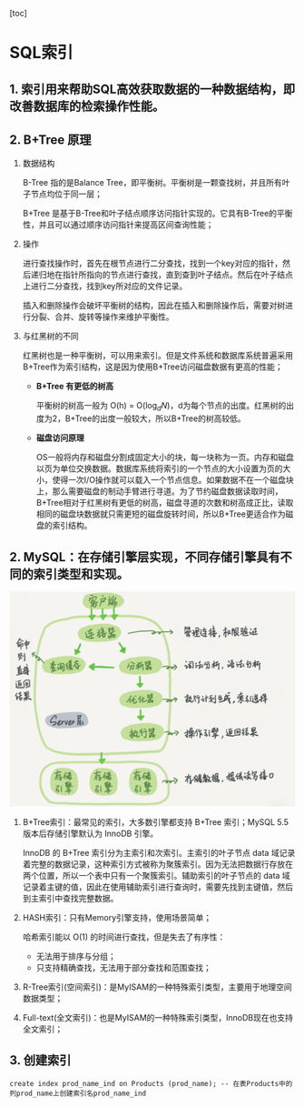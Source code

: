 [toc]
# SQL索引

## 1. 索引用来帮助SQL高效获取数据的一种数据结构，即改善数据库的检索操作性能。

## 2. B+Tree 原理

1.  数据结构

    B-Tree 指的是Balance Tree，即平衡树。平衡树是一颗查找树，并且所有叶子节点均位于同一层；

    B+Tree 是基于B-Tree和叶子结点顺序访问指针实现的。它具有B-Tree的平衡性，并且可以通过顺序访问指针来提高区间查询性能；

2.  操作

    进行查找操作时，首先在根节点进行二分查找，找到一个key对应的指针，然后递归地在指针所指向的节点进行查找，直到查到叶子结点。然后在叶子结点上进行二分查找，找到key所对应的文件记录。

    插入和删除操作会破坏平衡树的结构，因此在插入和删除操作后，需要对树进行分裂、合并、旋转等操作来维护平衡性。

3.  与红黑树的不同

    红黑树也是一种平衡树，可以用来索引。但是文件系统和数据库系统普遍采用B+Tree作为索引结构，这是因为使用B+Tree访问磁盘数据有更高的性能；

    -   **B+Tree 有更低的树高**

        平衡树的树高一般为 O(h) = O($\log_dN$)，d为每个节点的出度。红黑树的出度为2，B+Tree的出度一般较大，所以B+Tree的树高较低。

    -   **磁盘访问原理**
    
        OS一般将内存和磁盘分割成固定大小的块，每一块称为一页。内存和磁盘以页为单位交换数据。数据库系统将索引的一个节点的大小设置为页的大小，使得一次I/O操作就可以载入一个节点信息。如果数据不在一个磁盘块上，那么需要磁盘的制动手臂进行寻道。为了节约磁盘数据读取时间，B+Tree相对于红黑树有更低的树高，磁盘寻道的次数和树高成正比，读取相同的磁盘块数据就只需更短的磁盘旋转时间，所以B+Tree更适合作为磁盘的索引结构。



## 2. MySQL：在存储引擎层实现，不同存储引擎具有不同的索引类型和实现。

![](pictures\sql.png)



1.  B+Tree索引：最常见的索引，大多数引擎都支持 B+Tree 索引；MySQL 5.5 版本后存储引擎默认为 InnoDB 引擎。

    InnoDB 的 B+Tree 索引分为主索引和次索引。主索引的叶子节点 data 域记录着完整的数据记录，这种索引方式被称为聚簇索引。因为无法把数据行存放在两个位置，所以一个表中只有一个聚簇索引。辅助索引的叶子节点的 data 域记录着主键的值，因此在使用辅助索引进行查询时，需要先找到主键值，然后到主索引中查找完整数据。

2.  HASH索引：只有Memory引擎支持，使用场景简单；

    哈希索引能以 O(1) 的时间进行查找，但是失去了有序性：

    -   无法用于排序与分组；
    -   只支持精确查找，无法用于部分查找和范围查找；

3.  R-Tree索引(空间索引)：是MyISAM的一种特殊索引类型，主要用于地理空间数据类型；

4.  Full-text(全文索引)：也是MyISAM的一种特殊索引类型，InnoDB现在也支持全文索引；

## 3. 创建索引

```mysql
create index prod_name_ind on Products (prod_name); -- 在表Products中的列prod_name上创建索引名prod_name_ind
```


